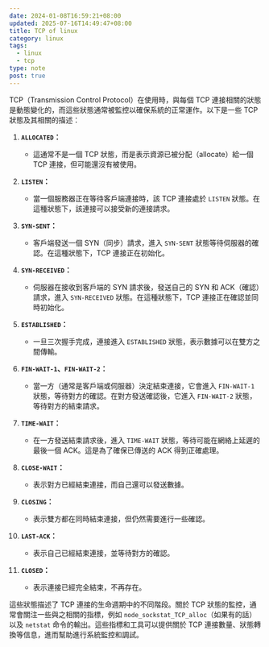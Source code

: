 ```yaml
---
date: 2024-01-08T16:59:21+08:00
updated: 2025-07-16T14:49:47+08:00
title: TCP of linux
category: linux
tags:
  - linux
  - tcp
type: note
post: true
---
```


TCP（Transmission Control Protocol）在使用時，與每個 TCP 連接相關的狀態是動態變化的，而這些狀態通常被監控以確保系統的正常運作。以下是一些 TCP 狀態及其相關的描述：

1. **`ALLOCATED`：**
    - 這通常不是一個 TCP 狀態，而是表示資源已被分配（allocate）給一個 TCP 連接，但可能還沒有被使用。

2. **`LISTEN`：**
    - 當一個服務器正在等待客戶端連接時，該 TCP 連接處於 `LISTEN` 狀態。在這種狀態下，該連接可以接受新的連接請求。

3. **`SYN-SENT`：**
    - 客戶端發送一個 SYN（同步）請求，進入 `SYN-SENT` 狀態等待伺服器的確認。在這種狀態下，TCP 連接正在初始化。

4. **`SYN-RECEIVED`：**
    
    - 伺服器在接收到客戶端的 SYN 請求後，發送自己的 SYN 和 ACK（確認）請求，進入 `SYN-RECEIVED` 狀態。在這種狀態下，TCP 連接正在確認並同時初始化。

5. **`ESTABLISHED`：**
    - 一旦三次握手完成，連接進入 `ESTABLISHED` 狀態，表示數據可以在雙方之間傳輸。

6. **`FIN-WAIT-1`、`FIN-WAIT-2`：**
    - 當一方（通常是客戶端或伺服器）決定結束連接，它會進入 `FIN-WAIT-1` 狀態，等待對方的確認。在對方發送確認後，它進入 `FIN-WAIT-2` 狀態，等待對方的結束請求。

7. **`TIME-WAIT`：**
    - 在一方發送結束請求後，進入 `TIME-WAIT` 狀態，等待可能在網絡上延遲的最後一個 ACK。這是為了確保已傳送的 ACK 得到正確處理。

8. **`CLOSE-WAIT`：**
    - 表示對方已經結束連接，而自己還可以發送數據。

9. **`CLOSING`：**
    - 表示雙方都在同時結束連接，但仍然需要進行一些確認。

10. **`LAST-ACK`：**
    - 表示自己已經結束連接，並等待對方的確認。

11. **`CLOSED`：**
    - 表示連接已經完全結束，不再存在。

這些狀態描述了 TCP 連接的生命週期中的不同階段。關於 TCP 狀態的監控，通常會關注一些與之相關的指標，例如 `node_sockstat_TCP_alloc`（如果有的話）以及 `netstat` 命令的輸出。這些指標和工具可以提供關於 TCP 連接數量、狀態轉換等信息，進而幫助進行系統監控和調試。
